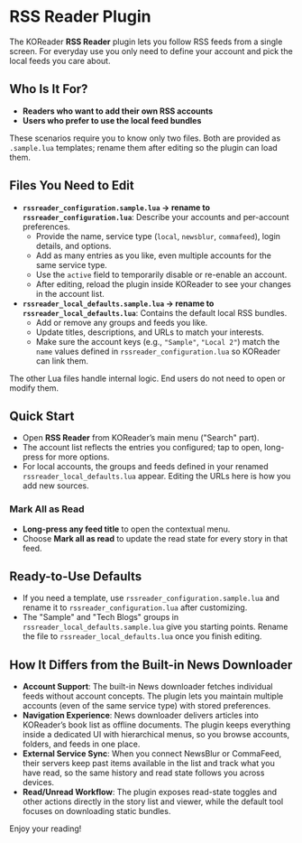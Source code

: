 # RSS Reader Plugin

The KOReader **RSS Reader** plugin lets you follow RSS feeds from a single screen. For everyday use you only need to define your account and pick the local feeds you care about.

## Who Is It For?
- **Readers who want to add their own RSS accounts**
- **Users who prefer to use the local feed bundles**

These scenarios require you to know only two files. Both are provided as `.sample.lua` templates; rename them after editing so the plugin can load them.

## Files You Need to Edit
- **`rssreader_configuration.sample.lua` → rename to `rssreader_configuration.lua`**: Describe your accounts and per-account preferences.
  - Provide the name, service type (`local`, `newsblur`, `commafeed`), login details, and options.
  - Add as many entries as you like, even multiple accounts for the same service type.
  - Use the `active` field to temporarily disable or re-enable an account.
  - After editing, reload the plugin inside KOReader to see your changes in the account list.
- **`rssreader_local_defaults.sample.lua` → rename to `rssreader_local_defaults.lua`**: Contains the default local RSS bundles.
  - Add or remove any groups and feeds you like.
  - Update titles, descriptions, and URLs to match your interests.
  - Make sure the account keys (e.g., `"Sample"`, `"Local 2"`) match the `name` values defined in `rssreader_configuration.lua` so KOReader can link them.

The other Lua files handle internal logic. End users do not need to open or modify them.

## Quick Start
- Open **RSS Reader** from KOReader’s main menu ("Search" part).
- The account list reflects the entries you configured; tap to open, long-press for more options.
- For local accounts, the groups and feeds defined in your renamed `rssreader_local_defaults.lua` appear. Editing the URLs here is how you add new sources.

### Mark All as Read
- **Long-press any feed title** to open the contextual menu.
- Choose **Mark all as read** to update the read state for every story in that feed. 

## Ready-to-Use Defaults
- If you need a template, use `rssreader_configuration.sample.lua` and rename it to `rssreader_configuration.lua` after customizing.
- The "Sample" and "Tech Blogs" groups in `rssreader_local_defaults.sample.lua` give you starting points. Rename the file to `rssreader_local_defaults.lua` once you finish editing.

## How It Differs from the Built-in News Downloader
- **Account Support**: The built-in News downloader fetches individual feeds without account concepts. The plugin lets you maintain multiple accounts (even of the same service type) with stored preferences.
- **Navigation Experience**: News downloader delivers articles into KOReader’s book list as offline documents. The plugin keeps everything inside a dedicated UI with hierarchical menus, so you browse accounts, folders, and feeds in one place.
- **External Service Sync**: When you connect NewsBlur or CommaFeed, their servers keep past items available in the list and track what you have read, so the same history and read state follows you across devices.
- **Read/Unread Workflow**: The plugin exposes read-state toggles and other actions directly in the story list and viewer, while the default tool focuses on downloading static bundles.

Enjoy your reading!
